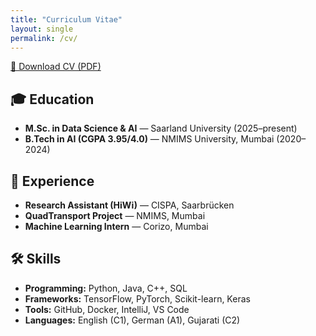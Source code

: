 ```yaml
---
title: "Curriculum Vitae"
layout: single
permalink: /cv/
---
```


[📄 Download CV (PDF)](/assets/pdf/Maitri_Shah_CV.pdf)

## 🎓 Education
- **M.Sc. in Data Science & AI** — Saarland University (2025–present)  
- **B.Tech in AI (CGPA 3.95/4.0)** — NMIMS University, Mumbai (2020–2024)  

## 💼 Experience
- **Research Assistant (HiWi)** — CISPA, Saarbrücken  
- **QuadTransport Project** — NMIMS, Mumbai  
- **Machine Learning Intern** — Corizo, Mumbai  

## 🛠 Skills
- **Programming:** Python, Java, C++, SQL  
- **Frameworks:** TensorFlow, PyTorch, Scikit-learn, Keras  
- **Tools:** GitHub, Docker, IntelliJ, VS Code  
- **Languages:** English (C1), German (A1), Gujarati (C2)  
